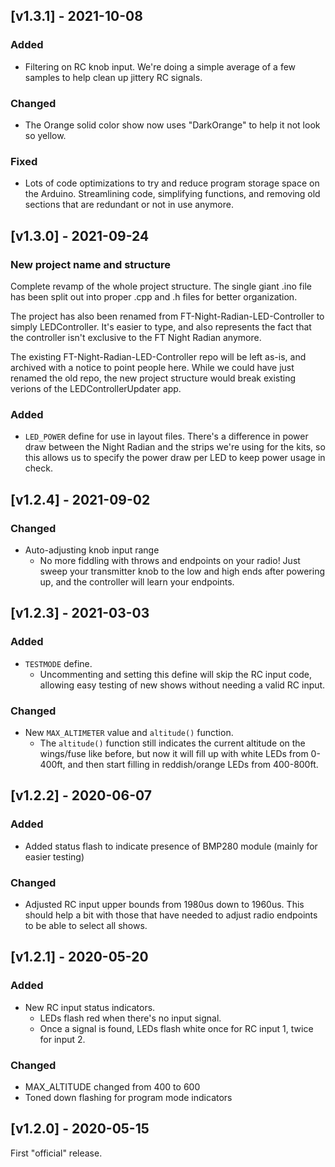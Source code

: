 ## [v1.3.1] - 2021-10-08
### Added
- Filtering on RC knob input. We're doing a simple average of a few samples to help clean up jittery RC signals.

### Changed
- The Orange solid color show now uses "DarkOrange" to help it not look so yellow.

### Fixed
- Lots of code optimizations to try and reduce program storage space on the Arduino. Streamlining code, simplifying functions, and removing old sections that are redundant or not in use anymore.

## [v1.3.0] - 2021-09-24
### New project name and structure
Complete revamp of the whole project structure. The single giant .ino file has been split out into proper .cpp and .h files for better organization.

The project has also been renamed from FT-Night-Radian-LED-Controller to simply LEDController. It's easier to type, and also represents the fact that the controller isn't exclusive to the FT Night Radian anymore.

The existing FT-Night-Radian-LED-Controller repo will be left as-is, and archived with a notice to point people here. While we could have just renamed the old repo, the new project structure would break existing verions of the LEDControllerUpdater app.

### Added
- `LED_POWER` define for use in layout files. There's a difference in power draw between the Night Radian and the strips we're using for the kits, so this allows us to specify the power draw per LED to keep power usage in check.

## [v1.2.4] - 2021-09-02
### Changed
- Auto-adjusting knob input range
  - No more fiddling with throws and endpoints on your radio! Just sweep your transmitter knob to the low and high ends after powering up, and the controller will learn your endpoints.

## [v1.2.3] - 2021-03-03
### Added
- `TESTMODE` define.
  - Uncommenting and setting this define will skip the RC input code, allowing easy testing of new shows without needing a valid RC input.

### Changed
- New `MAX_ALTIMETER` value and `altitude()` function.
  - The `altitude()` function still indicates the current altitude on the wings/fuse like before, but now it will fill up with white LEDs from 0-400ft, and then start filling in reddish/orange LEDs from 400-800ft.

## [v1.2.2] - 2020-06-07
### Added
- Added status flash to indicate presence of BMP280 module (mainly for easier testing)

### Changed
- Adjusted RC input upper bounds from 1980us down to 1960us. This should help a bit with those that have needed to adjust radio endpoints to be able to select all shows.

## [v1.2.1] - 2020-05-20
### Added
- New RC input status indicators.
  - LEDs flash red when there's no input signal.
  - Once a signal is found, LEDs flash white once for RC input 1, twice for input 2.

### Changed
- MAX_ALTITUDE changed from 400 to 600
- Toned down flashing for program mode indicators

## [v1.2.0] - 2020-05-15
First "official" release.
